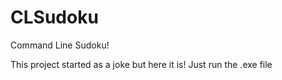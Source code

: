 # CLSudoku
Command Line Sudoku!

This project started as a joke but here it is!
Just run the .exe file
